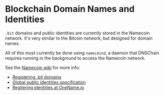 # Blockchain Domain Names and Identities

`.bit` domains and public identities are currently stored in the Namecoin network. It's very similar to the Bitcoin network, but designed for domain names.

All of this must currently be done using `namecoind`, a daemon that DNSChain requires running in the background to access the Namecoin network.

See the [Namecoin wiki](https://wiki.namecoin.info/index.php?title=Welcome) for more info:

- [Registering .bit domains](https://wiki.namecoin.info/index.php?title=Register_and_Configure_.bit_Domains)
- [Global public identities specification](https://wiki.namecoin.info/index.php?title=Identity)
- [Regitering identities at OneName.io](https://onename.io)
